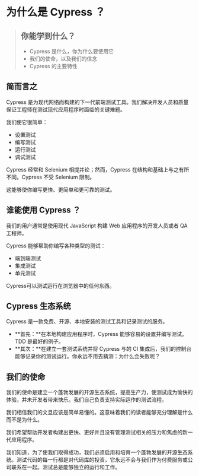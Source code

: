 # 为什么是 Cypress ？

> ## 你能学到什么？
>
> * Cypress 是什么，你为什么要使用它
> * 我们的使命，以及我们的信念
> * Cypress 的主要特性

## 简而言之

Cypress 是为现代网络而构建的下一代前端测试工具。我们解决开发人员和质量保证工程师在测试现代应用程序时面临的关键难题。

我们使它很简单：

* 设置测试
* 编写测试
* 运行测试
* 调试测试

Cypress 经常和 Selenium 相提并论；然而，Cypress 在结构和基础上与之有所不同。Cypress 不受 Selenium 限制。

这能够使你编写更快、更简单和更可靠的测试。

## 谁能使用 Cypress ？

我们的用户通常是使用现代 JavaScript 构建 Web 应用程序的开发人员或者 QA 工程师。

Cypress 能够帮助你编写各种类型的测试：

* 端到端测试
* 集成测试
* 单元测试

Cypress可以测试运行在浏览器中的任何东西。

## Cypress 生态系统

Cypress 是一款免费、开源、本地安装的测试工具和记录测试的服务。

* **首先：**在本地构建应用程序时，Cypress 能够容易的设置并编写测试。TDD 是最好的例子。
* **其次：**在建立一套测试系统并将 Cypress 与的 CI 集成后，我们的控制台能够记录你的测试运行。你永远不用去猜测：为什么会失败呢？

## 我们的使命

我们的使命是建立一个蓬勃发展的开源生态系统，提高生产力，使测试成为愉快的体验，并未开发者带来快乐。我们自己负责支持实际运作的测试流程。

我们相信我们的文旦应该是简单易懂的。这意味着我们的读者能够充分理解是什么而不是为什么。

我们希望帮助开发者构建出更快、更好并且没有管理测试相关的压力和焦虑的新一代应用程序。

我们知道，为了使我们取得成功，我们必须启用和培育一个蓬勃发展的开源生态系统。测试代码的每一行都是对代码库的投资，它永远不会与我们作为付费服务或公司联系在一起。测试总是能够独立的运行和工作。



